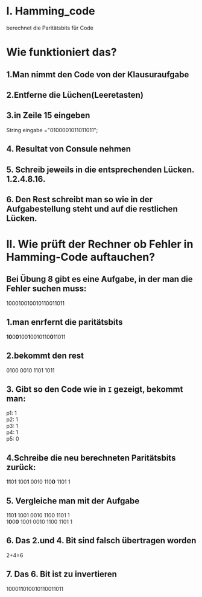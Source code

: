 # I. Hamming_code
 berechnet die Paritätsbits für Code
# Wie funktioniert das?
## 1.Man nimmt den Code von der Klausuraufgabe
## 2.Entferne die Lüchen(Leeretasten)
## 3.in Zeile 15 eingeben
String eingabe ="0100001011011011";
## 4. Resultat von Consule nehmen
## 5. Schreib jeweils in die entsprechenden Lücken. 1.2.4.8.16.
## 6. Den Rest schreibt man so wie in der Aufgabestellung steht und auf die restlichen Lücken.

# II. Wie prüft der Rechner ob Fehler in Hamming-Code auftauchen?
## Bei Übung 8 gibt es eine Aufgabe, in der man die Fehler suchen muss:
100010010010110011011
## 1.man enrfernt die paritätsbits
**10**0**0**100**1**0010110**0**11011
## 2.bekommt den rest
0100 0010 1101 1011
## 3. Gibt so den Code wie in ``I`` gezeigt, bekommt man:
p1: 1 <br />
p2: 1 <br />
p3: 1 <br />
p4: 1 <br />
p5: 0 <br />
## 4.Schreibe die neu berechneten Paritätsbits zurück:
**11**0**1** 100**1** 0010 110**0** 1101 1
## 5. Vergleiche man mit der Aufgabe
1**1**0**1**  1001 0010 1100 1101 1 <br />
1**0**0**0** 1001 0010 1100 1101 1
## 6. Das 2.und 4. Bit sind falsch übertragen worden
2+4=6
## 7. Das 6. Bit ist zu invertieren
10001**1**010010110011011
